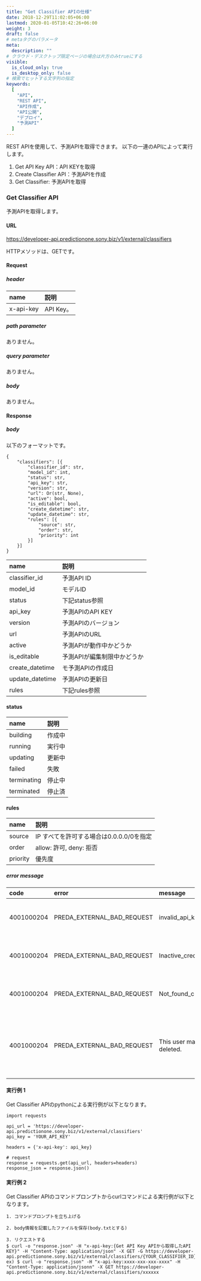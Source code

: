 ```yaml
---
title: "Get Classifier APIの仕様"
date: 2018-12-29T11:02:05+06:00
lastmod: 2020-01-05T10:42:26+06:00
weight: 3
draft: false
# metaタグのパラメータ
meta:
  description: ""
# クラウド・デスクトップ限定ページの場合は片方のみtrueにする
visible:
  is_cloud_only: true
  is_desktop_only: false
# 検索でヒットする文字列の指定
keywords:
  [
    "API",
    "REST API",
    "API作成",
    "API公開",
    "デプロイ",
	"予測API"
  ]
---
```


REST APIを使用して、予測APIを取得できます。
以下の一連のAPIによって実行します。
1. Get API Key API：API KEYを取得
2. Create Classifier API：予測APIを作成
3. Get Classifier: 予測APIを取得

### Get Classifier API

予測APIを取得します。

#### URL

https://developer-api.predictionone.sony.biz/v1/external/classifiers

HTTPメソッドは、GETです。

#### Request

##### header

| name              | 説明                                        |
| :---------------- | :----------------------------------------- |
| x-api-key         | API Key。       |

##### path parameter

ありません。

##### query parameter

ありません。

##### body

ありません。

#### Response

##### body

以下のフォーマットです。

```
{
    "classifiers": [{
        "classifier_id": str,
        "model_id": int,
        "status": str,
        "api_key": str,
        "version": str,
        "url": Or(str, None),
        "active": bool,
        "is_editable": bool,
        "create_datetime": str,
        "update_datetime": str,
        "rules": [{
            "source": str,
            "order": str,
            "priority": int
        }]
    }]
}
```

| name              | 説明                                        |
| :---------------- | :----------------------------------------- |
| classifier_id         | 予測API ID       |
| model_id      | モデルID |
| status      | 下記status参照 |
| api_key         | 予測APIのAPI KEY       |
| version      | 予測APIのバージョン |
| url      | 予測APIのURL |
| active         | 予測APIが動作中かどうか       |
| is_editable      | 予測APIが編集制限中かどうか |
| create_datetime      | モ予測APIの作成日 |
| update_datetime         | 予測APIの更新日          |
| rules      | 下記rules参照 |

#### status

| name              | 説明                                        |
| :---------------- | :----------------------------------------- |
| building         | 作成中       |
| running      | 実行中 |
| updating      | 更新中 |
| failed      | 失敗 |
| terminating         | 停止中       |
| terminated      | 停止済 |

#### rules

| name              | 説明                                        |
| :---------------- | :----------------------------------------- |
| source         | IP すべてを許可する場合は0.0.0.0/0を指定       |
| order      | allow: 許可, deny: 拒否 |
| priority      | 優先度 |

##### error message

| code       | error       | message               | reason               |
| :--------- | :---------- | :-------------------- | :------------------- |
| 4001000204 | PREDA_EXTERNAL_BAD_REQUEST | invalid_api_key. | APIキーが存在しない |
| 4001000204 | PREDA_EXTERNAL_BAD_REQUEST | Inactive_credential. | APIキーが間違っている |
| 4001000204 | PREDA_EXTERNAL_BAD_REQUEST | Not_found_credential. | APIキーが間違っている |
| 4001000204 | PREDA_EXTERNAL_BAD_REQUEST | This user may be deleted. | ユーザー情報が削除されている可能性がある |

#### 実行例 1

Get Classifier APIのpythonによる実行例が以下となります。

```
import requests

api_url = 'https://developer-api.predictionone.sony.biz/v1/external/classifiers'
api_key = 'YOUR_API_KEY'

headers = {'x-api-key': api_key}

# request
response = requests.get(api_url, headers=headers)
response_json = response.json()
```

#### 実行例 2

Get Classifier APIのコマンドプロンプトからcurlコマンドによる実行例が以下となります。

```
1. コマンドプロンプトを立ち上げる

2. body情報を記載したファイルを保存(body.txtとする)

3. リクエストする
$ curl -o "response.json" -H "x-api-key:{Get API Key APIから取得したAPI KEY}" -H "Content-Type: application/json" -X GET -G https://developer-api.predictionone.sony.biz/v1/external/classifiers/{YOUR_CLASSIFIER_ID}
ex) $ curl -o "response.json" -H "x-api-key:xxxx-xxx-xxx-xxxx" -H "Content-Type: application/jsonn" -X GET https://developer-api.predictionone.sony.biz/v1/external/classifiers/xxxxxx
```